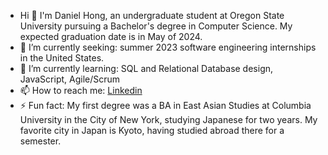 - Hi 👋 I'm Daniel Hong, an undergraduate student at Oregon State University pursuing a Bachelor's degree in Computer Science. My expected graduation date is in May of 2024. 
- 🔭 I’m currently seeking: summer 2023 software engineering internships in the United States. 
- 🌱 I’m currently learning: SQL and Relational Database design, JavaScript, Agile/Scrum
- 📫 How to reach me: [Linkedin](https://www.linkedin.com/in/daniel-hong-2716h/)
- ⚡ Fun fact: My first degree was a BA in East Asian Studies at Columbia University in the City of New York, studying Japanese for two years. My favorite city in Japan is Kyoto, having studied abroad there for a semester. 
